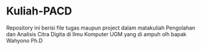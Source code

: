 # Kuliah-PACD
Repository ini berisi file tugas maupun project dalam matakuliah Pengolahan dan Analisis Citra Digita di Ilmu Komputer UGM  yang di ampuh olh bapak Wahyono Ph.D
